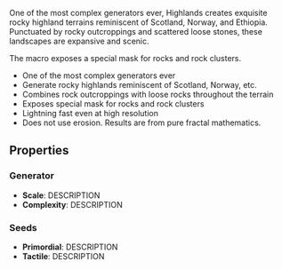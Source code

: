 One of the most complex generators ever, Highlands creates exquisite rocky highland terrains reminiscent of Scotland, Norway, and Ethiopia. Punctuated by rocky outcroppings and scattered loose stones, these landscapes are expansive and scenic.

The macro exposes a special mask for rocks and rock clusters. 

- One of the most complex generators ever
- Generate rocky highlands reminiscent of Scotland, Norway, etc.
- Combines rock outcroppings with loose rocks throughout the terrain
- Exposes special mask for rocks and rock clusters
- Lightning fast even at high resolution
- Does not use erosion. Results are from pure fractal mathematics.

## Properties

### Generator 
- **Scale**: DESCRIPTION
- **Complexity**: DESCRIPTION
### Seeds 
- **Primordial**: DESCRIPTION
- **Tactile**: DESCRIPTION


